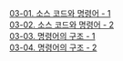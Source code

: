 [03-01. 소스 코드와 명령어 - 1](<03-01. 소스 코드와 명령어 - 1.md>)\
[03-02. 소스 코드와 명령어 - 2](<03-02. 소스 코드와 명령어 - 2.md>)\
[03-03. 명령어의 구조 - 1](<03-03. 명령어의 구조 - 1.md>)\
[03-04. 명령어의 구조 - 2](<03-04. 명령어의 구조 - 2.md>)
